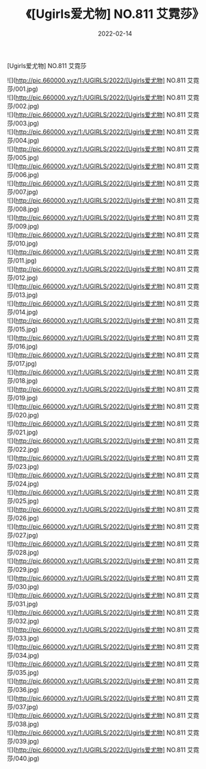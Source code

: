 ﻿---
layout: post
title:  《[Ugirls爱尤物] NO.811 艾霓莎》
date:   2022-02-14
img: http://pic.660000.xyz/1:/UGIRLS/2022/[Ugirls爱尤物] NO.811 艾霓莎/000.jpg
categories: [美女, 清纯, 唯美]
---

[Ugirls爱尤物] NO.811 艾霓莎

 ![](http://pic.660000.xyz/1:/UGIRLS/2022/[Ugirls爱尤物] NO.811 艾霓莎/001.jpg) <br>![](http://pic.660000.xyz/1:/UGIRLS/2022/[Ugirls爱尤物] NO.811 艾霓莎/002.jpg) <br>![](http://pic.660000.xyz/1:/UGIRLS/2022/[Ugirls爱尤物] NO.811 艾霓莎/003.jpg) <br>![](http://pic.660000.xyz/1:/UGIRLS/2022/[Ugirls爱尤物] NO.811 艾霓莎/004.jpg) <br>![](http://pic.660000.xyz/1:/UGIRLS/2022/[Ugirls爱尤物] NO.811 艾霓莎/005.jpg) <br>![](http://pic.660000.xyz/1:/UGIRLS/2022/[Ugirls爱尤物] NO.811 艾霓莎/006.jpg) <br>![](http://pic.660000.xyz/1:/UGIRLS/2022/[Ugirls爱尤物] NO.811 艾霓莎/007.jpg) <br>![](http://pic.660000.xyz/1:/UGIRLS/2022/[Ugirls爱尤物] NO.811 艾霓莎/008.jpg) <br>![](http://pic.660000.xyz/1:/UGIRLS/2022/[Ugirls爱尤物] NO.811 艾霓莎/009.jpg) <br>![](http://pic.660000.xyz/1:/UGIRLS/2022/[Ugirls爱尤物] NO.811 艾霓莎/010.jpg) <br>![](http://pic.660000.xyz/1:/UGIRLS/2022/[Ugirls爱尤物] NO.811 艾霓莎/011.jpg) <br>![](http://pic.660000.xyz/1:/UGIRLS/2022/[Ugirls爱尤物] NO.811 艾霓莎/012.jpg) <br>![](http://pic.660000.xyz/1:/UGIRLS/2022/[Ugirls爱尤物] NO.811 艾霓莎/013.jpg) <br>![](http://pic.660000.xyz/1:/UGIRLS/2022/[Ugirls爱尤物] NO.811 艾霓莎/014.jpg) <br>![](http://pic.660000.xyz/1:/UGIRLS/2022/[Ugirls爱尤物] NO.811 艾霓莎/015.jpg) <br>![](http://pic.660000.xyz/1:/UGIRLS/2022/[Ugirls爱尤物] NO.811 艾霓莎/016.jpg) <br>![](http://pic.660000.xyz/1:/UGIRLS/2022/[Ugirls爱尤物] NO.811 艾霓莎/017.jpg) <br>![](http://pic.660000.xyz/1:/UGIRLS/2022/[Ugirls爱尤物] NO.811 艾霓莎/018.jpg) <br>![](http://pic.660000.xyz/1:/UGIRLS/2022/[Ugirls爱尤物] NO.811 艾霓莎/019.jpg) <br>![](http://pic.660000.xyz/1:/UGIRLS/2022/[Ugirls爱尤物] NO.811 艾霓莎/020.jpg) <br>![](http://pic.660000.xyz/1:/UGIRLS/2022/[Ugirls爱尤物] NO.811 艾霓莎/021.jpg) <br>![](http://pic.660000.xyz/1:/UGIRLS/2022/[Ugirls爱尤物] NO.811 艾霓莎/022.jpg) <br>![](http://pic.660000.xyz/1:/UGIRLS/2022/[Ugirls爱尤物] NO.811 艾霓莎/023.jpg) <br>![](http://pic.660000.xyz/1:/UGIRLS/2022/[Ugirls爱尤物] NO.811 艾霓莎/024.jpg) <br>![](http://pic.660000.xyz/1:/UGIRLS/2022/[Ugirls爱尤物] NO.811 艾霓莎/025.jpg) <br>![](http://pic.660000.xyz/1:/UGIRLS/2022/[Ugirls爱尤物] NO.811 艾霓莎/026.jpg) <br>![](http://pic.660000.xyz/1:/UGIRLS/2022/[Ugirls爱尤物] NO.811 艾霓莎/027.jpg) <br>![](http://pic.660000.xyz/1:/UGIRLS/2022/[Ugirls爱尤物] NO.811 艾霓莎/028.jpg) <br>![](http://pic.660000.xyz/1:/UGIRLS/2022/[Ugirls爱尤物] NO.811 艾霓莎/029.jpg) <br>![](http://pic.660000.xyz/1:/UGIRLS/2022/[Ugirls爱尤物] NO.811 艾霓莎/030.jpg) <br>![](http://pic.660000.xyz/1:/UGIRLS/2022/[Ugirls爱尤物] NO.811 艾霓莎/031.jpg) <br>![](http://pic.660000.xyz/1:/UGIRLS/2022/[Ugirls爱尤物] NO.811 艾霓莎/032.jpg) <br>![](http://pic.660000.xyz/1:/UGIRLS/2022/[Ugirls爱尤物] NO.811 艾霓莎/033.jpg) <br>![](http://pic.660000.xyz/1:/UGIRLS/2022/[Ugirls爱尤物] NO.811 艾霓莎/034.jpg) <br>![](http://pic.660000.xyz/1:/UGIRLS/2022/[Ugirls爱尤物] NO.811 艾霓莎/035.jpg) <br>![](http://pic.660000.xyz/1:/UGIRLS/2022/[Ugirls爱尤物] NO.811 艾霓莎/036.jpg) <br>![](http://pic.660000.xyz/1:/UGIRLS/2022/[Ugirls爱尤物] NO.811 艾霓莎/037.jpg) <br>![](http://pic.660000.xyz/1:/UGIRLS/2022/[Ugirls爱尤物] NO.811 艾霓莎/038.jpg) <br>![](http://pic.660000.xyz/1:/UGIRLS/2022/[Ugirls爱尤物] NO.811 艾霓莎/039.jpg) <br>![](http://pic.660000.xyz/1:/UGIRLS/2022/[Ugirls爱尤物] NO.811 艾霓莎/040.jpg) <br>